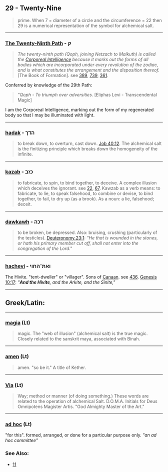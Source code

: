 ## 29 - Twenty-Nine
> prime. When 7 = diameter of a circle and the circumference = 22 then 29 is a numerical representation of the symbol for alchemical salt.

---

### [The Twenty-Ninth Path](/keys/Q) - ק
> *The twenty-ninth path (Qoph, joining Netzach to Malkuth) is called the [Corporeal Intelligence](/keys/ShKL.MVGShM) because it marks out the forms of all bodies which are incorporated under every revolution of the zodiac, and is what constitutes the arrangement and the disposition thereof.* [The Book of Formation]. see [389](389), [739](739), [361](361).

Conferred by knowledge of the 29th Path:

> *"Qoph - To triumph over adversities.* [Eliphas Levi - Transcendental Magic]

I am the Corporeal Intelligence, marking out the form of my regenerated body so that I may be illuminated with light.

---

### [hadak](/keys/HDK) - הדך
> to break down, to overturn, cast down. [Job 40:12](http://biblehub.com/job/40-12.htm). The alchemical salt is the finitizing principle which breaks down the homogeneity of the infinite.

---

### [kazab](/keys/KZB) - כזב
> to fabricate, to spin, to bind together, to deceive. A complex illusion which deceives the ignorant. see [22](22), [67](67). Kawzab as a verb means: to fabricate, to lie, to speak falsehood, to combine or devise, to bind together, to fail, to dry up (as a brook). As a noun: a lie, falsehood; deceit.

---

### [dawkawh](/keys/DKH) - דכה
> to be broken, be depressed. Also: bruising, crushing (particularly of the testicles). [Deuteronomy 23:1](http://biblehub.com/deuteronomy/23-1.htm): *"He that is wounded in the stones, or hath his primary member cut off, shall not enter into the congregation of the Lord."*

---

### [hachevi](/keys/VATh-HChVI) - ואת־החוי
The Hivite. "tent-dweller" or "villager". Sons of [Canaan](/keys/QNON). see [436](436). [Genesis 10:17](https://biblehub.com/genesis/10-17.htm): *"**And the Hivite**, and the Arkite, and the Sinite,"*

---

## Greek/Latin:

---

### [magia](/latin?word=magia) (Lt)
> magic. The "web of illusion" (alchemical salt) is the true magic. Closely related to the sanskrit maya, associated with Binah.

---

### [amen](/latin?word=amen) (Lt)
> amen. "so be it." A title of Kether.

---

### [Via](/latin?word=Via) (Lt)
> Way; method or manner (of doing something.) These words are related to the operation of alchemical Salt. D.O.M.A. Initials for Deus Omnipotens Magister Artis. "God Almighty Master of the Art."

---

### [ad hoc](/latin?word=ad+hoc) (Lt)
"for this". formed, arranged, or done for a particular purpose only. *"an ad hoc committee"*

### See Also:

- [11](11)